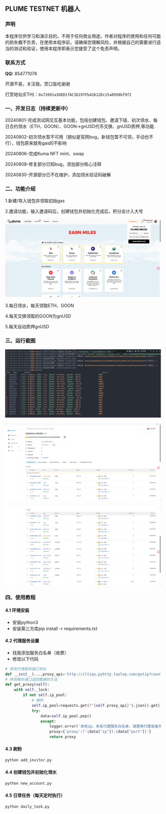 ## PLUME TESTNET 机器人

### 声明

本程序仅供学习和演示目的，不用于任何商业用途，作者对程序的使用和任何可能的损失概不负责，在使用本程序前，请确保您理解风险，并根据自己的需要进行适当的测试和验证，使用本程序即表示您接受了这个免责声明。

### 联系方式

**QQ:** 854771076

开源不易，关注我，赏口饭吃谢谢

打赏地址(ETH)：`0x72691a36ED1fAC3b197Fb42612Dc15a8958bf9f2`

### 一、开发日志（持续更新中）

20240801-完成测试网交互基本功能，包括创建钱包、邀请下级、初次领水、每日合约领水（ETH，GOON）、GOON->gnUSD代币交换、gnUSD质押,等功能.

20240802-初次领水暂不可用（貌似是官网bug，新钱包暂不可领，手动也不行），钱包原来就有gas的不影响

20240806-完成Kuma NFT mint、swap

20240808-修复部分已知bug，添加部分核心注释

20240830-开源部分已不在维护，添加领水验证码破解

### 二、功能介绍

1.新建/导入钱包并领取初始gas

2.邀请功能，输入邀请码后，创建钱包并初始化完成后，积分会计入大号

![img](img/4.png)

3.每日领水，每天领取ETH、GOON

4.每天交换领取的GOON为gnUSD

5.每天自动质押gnUSD

### 三、运行截图

![img](img\1.png)

![img](img\3.png)

![img](img/2.png)

### 四、使用教程

#### 4.1 环境安装

* 安装python3
* 安装第三方库pip install -r requirements.txt

#### 4.2 代理服务设置

* 找我添加服务白名单（收费）
* 修改以下代码

```python
# 修改代理服务接口地址
def __init__(...,proxy_api='http://zltiqu.pyhttp.taolop.com/getip?count=10&neek=42670&type=2&yys=0&port=2&sb=&mr=1&sep=0&ts=1'):
# 修改解析接口返回数据的方法
def get_proxy(self):
    with self._lock:
        if not self.ip_pool:
            # 解析
            self.ip_pool=requests.get(f"{self.proxy_api}").json().get('data',[{}])
            try:
                data=self.ip_pool.pop()
                except:
                    logger.error('本地ip，未有代理服务白名单，请更换代理或者开通白名单')
                    proxy={'proxy':f'{data["ip"]}:{data["port"]}'}
                    return proxy
```

#### 4.3 刷粉

```cmd
python add_invitor.py
```

#### 4.4 创建钱包并初始化领水

```cmd
python new_account.py
```

#### 4.5 日常任务（每天定时执行）

```cmd
python daily_task.py
```
